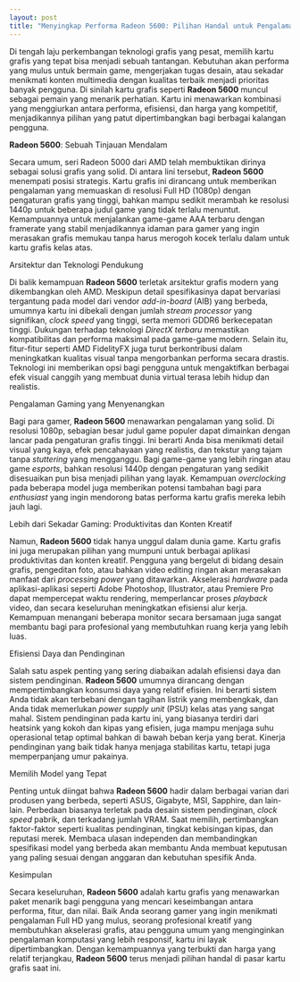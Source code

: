 ```yaml
---
layout: post
title: "Menyingkap Performa Radeon 5600: Pilihan Handal untuk Pengalaman Komputasi yang Optimal"
---
```


Di tengah laju perkembangan teknologi grafis yang pesat, memilih kartu grafis yang tepat bisa menjadi sebuah tantangan. Kebutuhan akan performa yang mulus untuk bermain game, mengerjakan tugas desain, atau sekadar menikmati konten multimedia dengan kualitas terbaik menjadi prioritas banyak pengguna. Di sinilah kartu grafis seperti **Radeon 5600** muncul sebagai pemain yang menarik perhatian. Kartu ini menawarkan kombinasi yang menggiurkan antara performa, efisiensi, dan harga yang kompetitif, menjadikannya pilihan yang patut dipertimbangkan bagi berbagai kalangan pengguna.

**Radeon 5600**: Sebuah Tinjauan Mendalam

Secara umum, seri Radeon 5000 dari AMD telah membuktikan dirinya sebagai solusi grafis yang solid. Di antara lini tersebut, **Radeon 5600** menempati posisi strategis. Kartu grafis ini dirancang untuk memberikan pengalaman yang memuaskan di resolusi Full HD (1080p) dengan pengaturan grafis yang tinggi, bahkan mampu sedikit merambah ke resolusi 1440p untuk beberapa judul game yang tidak terlalu menuntut. Kemampuannya untuk menjalankan game-game AAA terbaru dengan framerate yang stabil menjadikannya idaman para gamer yang ingin merasakan grafis memukau tanpa harus merogoh kocek terlalu dalam untuk kartu grafis kelas atas.

Arsitektur dan Teknologi Pendukung

Di balik kemampuan **Radeon 5600** terletak arsitektur grafis modern yang dikembangkan oleh AMD. Meskipun detail spesifikasinya dapat bervariasi tergantung pada model dari vendor *add-in-board* (AIB) yang berbeda, umumnya kartu ini dibekali dengan jumlah *stream processor* yang signifikan, *clock speed* yang tinggi, serta memori GDDR6 berkecepatan tinggi. Dukungan terhadap teknologi *DirectX terbaru* memastikan kompatibilitas dan performa maksimal pada game-game modern. Selain itu, fitur-fitur seperti AMD FidelityFX juga turut berkontribusi dalam meningkatkan kualitas visual tanpa mengorbankan performa secara drastis. Teknologi ini memberikan opsi bagi pengguna untuk mengaktifkan berbagai efek visual canggih yang membuat dunia virtual terasa lebih hidup dan realistis.

Pengalaman Gaming yang Menyenangkan

Bagi para gamer, **Radeon 5600** menawarkan pengalaman yang solid. Di resolusi 1080p, sebagian besar judul game populer dapat dimainkan dengan lancar pada pengaturan grafis tinggi. Ini berarti Anda bisa menikmati detail visual yang kaya, efek pencahayaan yang realistis, dan tekstur yang tajam tanpa *stuttering* yang mengganggu. Bagi game-game yang lebih ringan atau game *esports*, bahkan resolusi 1440p dengan pengaturan yang sedikit disesuaikan pun bisa menjadi pilihan yang layak. Kemampuan *overclocking* pada beberapa model juga memberikan potensi tambahan bagi para *enthusiast* yang ingin mendorong batas performa kartu grafis mereka lebih jauh lagi.

Lebih dari Sekadar Gaming: Produktivitas dan Konten Kreatif

Namun, **Radeon 5600** tidak hanya unggul dalam dunia game. Kartu grafis ini juga merupakan pilihan yang mumpuni untuk berbagai aplikasi produktivitas dan konten kreatif. Pengguna yang bergelut di bidang desain grafis, pengeditan foto, atau bahkan video editing ringan akan merasakan manfaat dari *processing power* yang ditawarkan. Akselerasi *hardware* pada aplikasi-aplikasi seperti Adobe Photoshop, Illustrator, atau Premiere Pro dapat mempercepat waktu rendering, memperlancar proses *playback* video, dan secara keseluruhan meningkatkan efisiensi alur kerja. Kemampuan menangani beberapa monitor secara bersamaan juga sangat membantu bagi para profesional yang membutuhkan ruang kerja yang lebih luas.

Efisiensi Daya dan Pendinginan

Salah satu aspek penting yang sering diabaikan adalah efisiensi daya dan sistem pendinginan. **Radeon 5600** umumnya dirancang dengan mempertimbangkan konsumsi daya yang relatif efisien. Ini berarti sistem Anda tidak akan terbebani dengan tagihan listrik yang membengkak, dan Anda tidak memerlukan *power supply unit* (PSU) kelas atas yang sangat mahal. Sistem pendinginan pada kartu ini, yang biasanya terdiri dari heatsink yang kokoh dan kipas yang efisien, juga mampu menjaga suhu operasional tetap optimal bahkan di bawah beban kerja yang berat. Kinerja pendinginan yang baik tidak hanya menjaga stabilitas kartu, tetapi juga memperpanjang umur pakainya.

Memilih Model yang Tepat

Penting untuk diingat bahwa **Radeon 5600** hadir dalam berbagai varian dari produsen yang berbeda, seperti ASUS, Gigabyte, MSI, Sapphire, dan lain-lain. Perbedaan biasanya terletak pada desain sistem pendinginan, *clock speed* pabrik, dan terkadang jumlah VRAM. Saat memilih, pertimbangkan faktor-faktor seperti kualitas pendinginan, tingkat kebisingan kipas, dan reputasi merek. Membaca ulasan independen dan membandingkan spesifikasi model yang berbeda akan membantu Anda membuat keputusan yang paling sesuai dengan anggaran dan kebutuhan spesifik Anda.

Kesimpulan

Secara keseluruhan, **Radeon 5600** adalah kartu grafis yang menawarkan paket menarik bagi pengguna yang mencari keseimbangan antara performa, fitur, dan nilai. Baik Anda seorang gamer yang ingin menikmati pengalaman Full HD yang mulus, seorang profesional kreatif yang membutuhkan akselerasi grafis, atau pengguna umum yang menginginkan pengalaman komputasi yang lebih responsif, kartu ini layak dipertimbangkan. Dengan kemampuannya yang terbukti dan harga yang relatif terjangkau, **Radeon 5600** terus menjadi pilihan handal di pasar kartu grafis saat ini.
